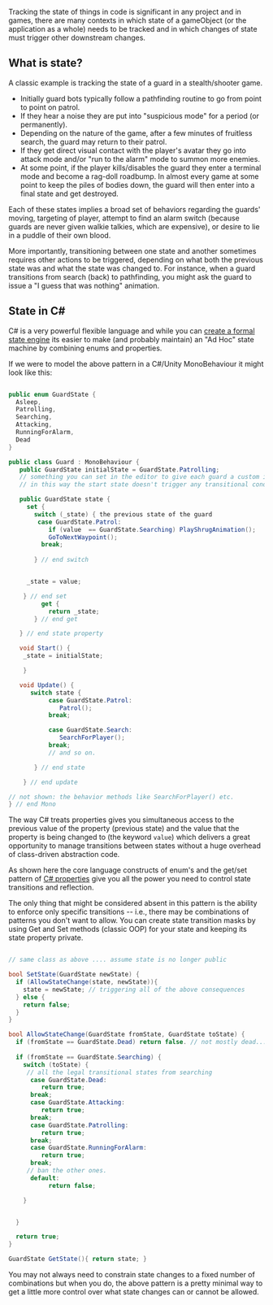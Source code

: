 Tracking the state of things in code is significant in any project and in games, there are many contexts in which state of a gameObject (or the application as a whole) needs to be tracked and in which changes of state must trigger other downstream changes. 

## What is state?

A classic example is tracking the state of a guard in a stealth/shooter game. 

* Initially guard bots typically follow a pathfinding routine to go from point to point on patrol.
* If they hear a noise they are put into "suspicious mode" for a period (or permanently). 
* Depending on the nature of the game, after a few minutes of fruitless search, the guard may return to their patrol. 
* If they get direct visual contact with the player's avatar they go into attack mode and/or "run to the alarm" mode to summon more enemies. 
* At some point, if the player kills/disables the guard they enter a terminal mode and become a rag-doll roadbump. In almost every game at some point to keep the piles of bodies down, the guard will then enter into a final state and get destroyed. 

Each of these states implies a broad set of behaviors regarding the guards' moving, targeting of player, attempt to find an alarm switch (because guards are never given walkie talkies, which are expensive), or desire to lie in a puddle of their own blood. 

More importantly, transitioning between one state and another sometimes requires other actions to be triggered, depending on what both the previous state was and what the state was changed to. For instance, when a guard transitions from search (back) to pathfinding, you might ask the guard to issue a "I guess that was nothing" animation.

## State in C#

C# is a very powerful flexible language and while you can [create a formal state engine](http://www.dofactory.com/net/state-design-pattern) its easier to make (and probably maintain) an "Ad Hoc" state machine by combining enums and properties. 

If we were to model the above pattern in a C#/Unity MonoBehaviour it might look like this: 

``` C#

public enum GuardState {
  Asleep,
  Patrolling,
  Searching,
  Attacking,
  RunningForAlarm,
  Dead
}

public class Guard : MonoBehaviour {
   public GuardState initialState = GuardState.Patrolling; 
   // something you can set in the editor to give each guard a custom initial state. 
   // in this way the start state doesn't trigger any transitional conditions. 

   public GuardState state {
     set {
       switch (_state) { the previous state of the guard
        case GuardState.Patrol: 
           if (value  == GuardState.Searching) PlayShrugAnimation();
           GoToNextWaypoint();
         break;
        
       } // end switch


     _state = value;

    } // end set
         get {
           return _state;
       } // end get

   } // end state property

   void Start() {
    _state = initialState;

    }

   void Update() {
      switch state {
           case GuardState.Patrol: 
              Patrol();
           break;

           case GuardState.Search:
              SearchForPlayer();
           break;
           // and so on.

       } // end state

    } // end update

// not shown: the behavior methods like SearchForPlayer() etc. 
} // end Mono

`````

The way C# treats properties gives you simultaneous access to the previous value of the property (previous state) and the value that the property is being changed to (the keyword `value`) which delivers a great opportunity to manage transitions between states without a huge overhead of class-driven abstraction code. 

As shown here the core language constructs of enum's and the get/set pattern of [C# properties](http://msdn.microsoft.com/en-us/library/aa288470%28v%3Dvs.71%29.aspx) give you all the power you need to control state transitions and reflection. 

The only thing that might be considered absent in this pattern is the ability to enforce only specific transitions -- i.e., there may be combinations of patterns you don't want to allow. You can create state transition masks by using Get and Set methods (classic OOP) for your state and keeping its state property private. 

``` C#

// same class as above .... assume state is no longer public

bool SetState(GuardState newState) {
  if (AllowStateChange(state, newState)){
    state = newState; // triggering all of the above consequences
  } else {
    return false;
  }
}

bool AllowStateChange(GuardState fromState, GuardState toState) {
  if (fromState == GuardState.Dead) return false. // not mostly dead....
  
  if (fromState == GuardState.Searching) {
    switch (toState) {
     // all the legal transitional states from searching
      case GuardState.Dead:
         return true;
      break;
      case GuardState.Attacking:
         return true;
      break;
      case GuardState.Patrolling:
         return true;
      break;
      case GuardState.RunningForAlarm:
         return true;
      break;
     // ban the other ones. 
      default: 
           return false;

    }


  }

  return true;
}

GuardState GetState(){ return state; }

```

You may not always need to constrain state changes to a fixed number of combinations but when you do, the above pattern is a pretty minimal way to get a little more control over what state changes can or cannot be allowed.